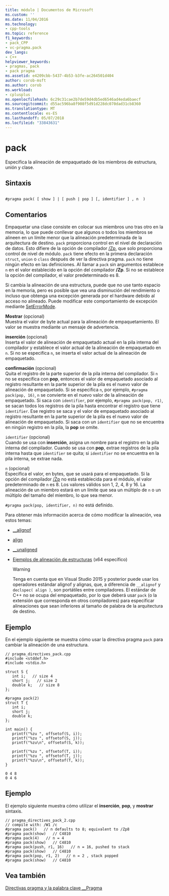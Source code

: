 ```yaml
---
title: módulo | Documentos de Microsoft
ms.custom: ''
ms.date: 11/04/2016
ms.technology:
- cpp-tools
ms.topic: reference
f1_keywords:
- pack_CPP
- vc-pragma.pack
dev_langs:
- C++
helpviewer_keywords:
- pragmas, pack
- pack pragma
ms.assetid: e4209cbb-5437-4b53-b3fe-ac264501d404
author: corob-msft
ms.author: corob
ms.workload:
- cplusplus
ms.openlocfilehash: 6c29c31cae2b7de59d4db5ed6546ad4eda6baecf
ms.sourcegitcommit: d55ac596ba8f908f5d91d228dc070dad31cb8360
ms.translationtype: MT
ms.contentlocale: es-ES
ms.lasthandoff: 05/07/2018
ms.locfileid: "33843631"
---
```

# <a name="pack"></a>pack
Especifica la alineación de empaquetado de los miembros de estructura, unión y clase.  
  
## <a name="syntax"></a>Sintaxis  
  
```  
  
#pragma pack( [ show ] | [ push | pop ] [, identifier ] , n  )  
```  
  
## <a name="remarks"></a>Comentarios  
 Empaquetar una clase consiste en colocar sus miembros uno tras otro en la memoria, lo que puede conllevar que algunos o todos los miembros se alineen en un límite menor que la alineación predeterminada de la arquitectura de destino. `pack` proporciona control en el nivel de declaración de datos. Esto difiere de la opción de compilador [/Zp](../build/reference/zp-struct-member-alignment.md), que solo proporciona control de nivel de módulo. `pack` tiene efecto en la primera declaración `struct`, `union` o `class` después de ver la directiva pragma. `pack` no tiene ningún efecto en las definiciones. Al llamar a `pack` sin argumentos establece `n` en el valor establecido en la opción del compilador **/Zp**. Si no se establece la opción del compilador, el valor predeterminado es 8.  
  
 Si cambia la alineación de una estructura, puede que no use tanto espacio en la memoria, pero es posible que vea una disminución del rendimiento o incluso que obtenga una excepción generada por el hardware debido al acceso no alineado.  Puede modificar este comportamiento de excepción mediante [SetErrorMode](http://msdn.microsoft.com/library/windows/desktop/ms680621).  
  
 **Mostrar** (opcional)  
 Muestra el valor de byte actual para la alineación de empaquetamiento. El valor se muestra mediante un mensaje de advertencia.  
  
 **inserción** (opcional)  
 Inserta el valor de alineación de empaquetado actual en la pila interna del compilador y establece el valor actual de la alineación de empaquetado en `n`. Si no se especifica `n`, se inserta el valor actual de la alineación de empaquetado.  
  
 **confirmación** (opcional)  
 Quita el registro de la parte superior de la pila interna del compilador. Si `n` no se especifica con **pop**, entonces el valor de empaquetado asociado al registro resultante en la parte superior de la pila es el nuevo valor de alineación de empaquetado. Si se especifica `n`, por ejemplo, `#pragma pack(pop, 16)`, `n` se convierte en el nuevo valor de la alineación de empaquetado. Si saca con `identifier`, por ejemplo, `#pragma pack(pop, r1)`, se sacan todos los registros de la pila hasta encontrar el registro que tiene `identifier`. Ese registro se saca y el valor de empaquetado asociado al registro resultante en la parte superior de la pila es el nuevo valor de alineación de empaquetado. Si saca con un `identifier` que no se encuentra en ningún registro en la pila, la **pop** se omite.  
  
 `identifier` (opcional)  
 Cuando se usa con **inserción**, asigna un nombre para el registro en la pila interna del compilador. Cuando se usa con **pop**, extrae registros de la pila interna hasta que `identifier` se quita; si `identifier` no se encuentra en la pila interna, se extrae nada.  
  
 `n` (opcional)  
 Especifica el valor, en bytes, que se usará para el empaquetado. Si la opción del compilador [/Zp](../build/reference/zp-struct-member-alignment.md) no está establecida para el módulo, el valor predeterminado de `n` es 8. Los valores válidos son 1, 2, 4, 8 y 16. La alineación de un miembro estará en un límite que sea un múltiplo de `n` o un múltiplo del tamaño del miembro, lo que sea menor.  
  
 `#pragma pack(pop, identifier, n)` no está definido.  
  
 Para obtener más información acerca de cómo modificar la alineación, vea estos temas:  
  
-   [__alignof](../cpp/alignof-operator.md)  
  
-   [align](../cpp/align-cpp.md)  
  
-   [__unaligned](../cpp/unaligned.md)  
  
-   [Ejemplos de alineación de estructuras](../build/examples-of-structure-alignment.md) (x64 específico)  
  
    > [!WARNING]
    >  Tenga en cuenta que en Visual Studio 2015 y posterior puede usar los operadores estándar alignof y alignas, que, a diferencia de `__alignof` y `declspec( align )`, son portátiles entre compiladores. El estándar de C++ no se ocupa del empaquetado, por lo que deberá usar `pack` (o la extensión que corresponda en otros compiladores) para especificar alineaciones que sean inferiores al tamaño de palabra de la arquitectura de destino.  
  
## <a name="example"></a>Ejemplo  
 En el ejemplo siguiente se muestra cómo usar la directiva pragma `pack` para cambiar la alineación de una estructura.  
  
```  
// pragma_directives_pack.cpp  
#include <stddef.h>  
#include <stdio.h>  
  
struct S {  
   int i;   // size 4  
   short j;   // size 2  
   double k;   // size 8  
};  
  
#pragma pack(2)  
struct T {  
   int i;  
   short j;  
   double k;  
};  
  
int main() {  
   printf("%zu ", offsetof(S, i));  
   printf("%zu ", offsetof(S, j));  
   printf("%zu\n", offsetof(S, k));  
  
   printf("%zu ", offsetof(T, i));  
   printf("%zu ", offsetof(T, j));  
   printf("%zu\n", offsetof(T, k));  
}  
```  
  
```  
0 4 8  
0 4 6  
```  
  
## <a name="example"></a>Ejemplo  
 El ejemplo siguiente muestra cómo utilizar el **inserción**, **pop**, y **mostrar** sintaxis.  
  
```  
// pragma_directives_pack_2.cpp  
// compile with: /W1 /c  
#pragma pack()   // n defaults to 8; equivalent to /Zp8  
#pragma pack(show)   // C4810  
#pragma pack(4)   // n = 4  
#pragma pack(show)   // C4810  
#pragma pack(push, r1, 16)   // n = 16, pushed to stack  
#pragma pack(show)   // C4810  
#pragma pack(pop, r1, 2)   // n = 2 , stack popped  
#pragma pack(show)   // C4810  
```  
  
## <a name="see-also"></a>Vea también  
 [Directivas pragma y la palabra clave __Pragma](../preprocessor/pragma-directives-and-the-pragma-keyword.md)